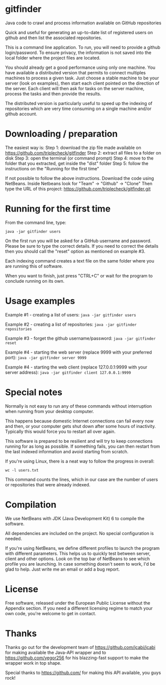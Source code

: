 gitfinder
=========

Java code to crawl and process information available on GitHub repositories

Quick and useful for generating an up-to-date list of registered users
on github and then list the associated repositories.

This is a command line application. To run, you will need to provide a 
github login/password. To ensure privacy, the information is not saved into
the local folder where the project files are located.

You should already get a good performance using only one machine. You have
available a distributed version that permits to connect multiples machines to
process a given task. Just choose a stable machine to be your server (look on examples),
then start each client pointed on the direction of the server. Each client will
then ask for tasks on the server machine, process the tasks and then provide the
results.

The distributed version is particularly useful to speed up the indexing of repositories which 
are very time consuming on a single machine and/or github account.


Downloading / preparation
=========================

The easiest way is:
Step 1: download the zip file made available on https://github.com/triplecheck/gitfinder
Step 2: extract all files to a folder on disk
Step 3: open the terminal (or command prompt)
Step 4: move to the folder that you extracted, get inside the "dist" folder
Step 5: follow the instructions on the "Running for the first time"

If not possible to follow the above instructions. Download the code using NetBeans.
Inside Netbeans look for "Team" -> "Github" -> "Clone"
Then type the URL of this project: https://github.com/triplecheck/gitfinder.git

Running for the first time
==========================

From the command line, type:

```java -jar gitfinder users```

On the first run you will be asked for a GitHub username and password. Please 
be sure to type the correct details. If you need to correct the details then 
you should call the "reset" option as mentioned on example #3.

Each indexing command creates a text file on the same folder where you are 
running this of software.

When you want to finish, just press "CTRL+C" or wait for the program to conclude 
running on its own.


Usage examples
==============

Example #1 - creating a list of users:
```java -jar gitfinder users```


Example #2 - creating a list of repositories:
```java -jar gitfinder repositories```


Example #3 - forget the github username/password:
```java -jar gitfinder reset```

Example #4 - starting the web server (replace 9999 with your preferred port):
```java -jar gitfinder server 9999```

Example #4 - starting the web client (replace 127.0.0.1:9999 with your server address):
```java -jar gitfinder client 127.0.0.1:9999```



Special notes
=============

Normally is not easy to run any of these commands without interruption when 
running from your desktop computer.

This happens because domestic Internet connections can fail every now and then, or your computer 
gets shut down after some hours of inactivity. Typically this would force you to restart all over again.

This software is prepared to be resilient and will try to keep connections running 
for as long as possible. If something fails, you can then restart from the last 
indexed information and avoid starting from scratch.

If you're using Linux, there is a neat way to follow the progress in overall:

```wc -l users.txt```

This command counts the lines, which in our case are the number of users or repositories that were already indexed.


Compilation
===========

We use NetBeans with JDK (Java Development Kit) 6 to compile the software.

All dependencies are included on the project. No special configuration 
is needed.

If you're using NetBeans, we define different profiles to launch the program
with different parameters. This helps us to quickly test between server, client
and other options. Look on the top bar of NetBeans to see which profile you are
launching. In case something doesn't seem to work, I'd be glad to help. Just 
write me an email or add a bug report.

License
=======
Free software, released under the European Public License without the Appendix
section. If you need a different licensing regime to match your own code, you're 
welcome to get in contact.


Thanks
======
Thanks go out for the development team of https://github.com/jcabi/jcabi for
making available the Java-API wrapper and to https://github.com/yegor256 for his blazzing-fast
support to make the wrapper work in top shape.

Special thanks to https://github.com/ for making this API available, you guys rock!

